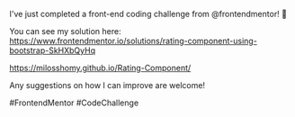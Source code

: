 I've just completed a front-end coding challenge from @frontendmentor! 🎉

You can see my solution here: https://www.frontendmentor.io/solutions/rating-component-using-bootstrap-SkHXbQyHq

https://milosshomy.github.io/Rating-Component/

Any suggestions on how I can improve are welcome!

#FrontendMentor #CodeChallenge
